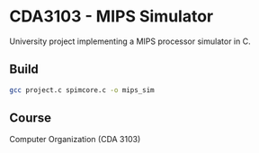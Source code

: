 # CDA3103 - MIPS Simulator

University project implementing a MIPS processor simulator in C.

## Build

```bash
gcc project.c spimcore.c -o mips_sim
```

## Course

Computer Organization (CDA 3103)
